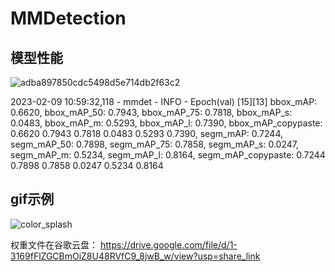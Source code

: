 # MMDetection

## 模型性能
![adba897850cdc5498d5e714db2f63c2](https://user-images.githubusercontent.com/84892024/217833649-d08018a0-921d-4213-a9a8-d2586bcd3ab3.png)

2023-02-09 10:59:32,118 - mmdet - INFO - Epoch(val) [15][13] bbox_mAP: 0.6620, bbox_mAP_50: 0.7943, bbox_mAP_75: 0.7818, bbox_mAP_s: 0.0483, bbox_mAP_m: 0.5293, bbox_mAP_l: 0.7390, bbox_mAP_copypaste: 0.6620 0.7943 0.7818 0.0483 0.5293 0.7390, segm_mAP: 0.7244, segm_mAP_50: 0.7898, segm_mAP_75: 0.7858, segm_mAP_s: 0.0247, segm_mAP_m: 0.5234, segm_mAP_l: 0.8164, segm_mAP_copypaste: 0.7244 0.7898 0.7858 0.0247 0.5234 0.8164

## gif示例
![color_splash](https://user-images.githubusercontent.com/84892024/217833935-c04cf7aa-85b3-4015-8dca-d5c2bc3d2629.gif)


权重文件在谷歌云盘：
https://drive.google.com/file/d/1-3169fFlZGCBmOiZ8U48RVfC9_8jwB_w/view?usp=share_link
